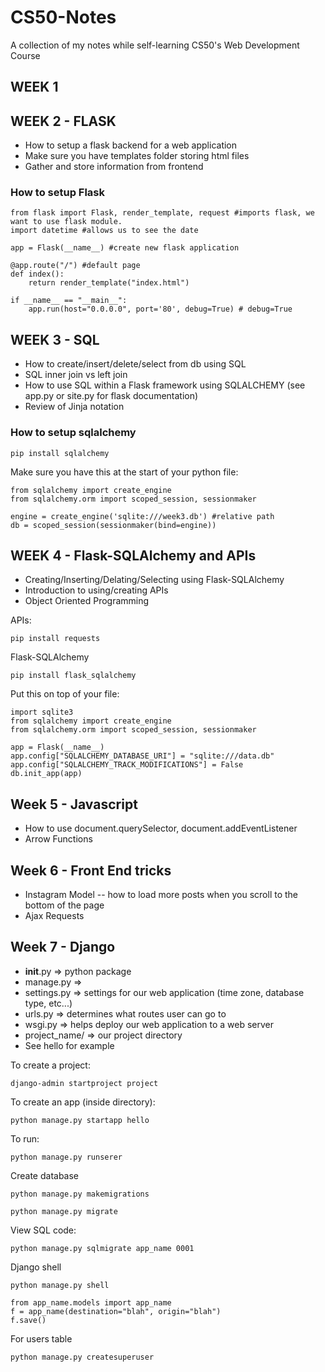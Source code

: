 # CS50-Notes
A collection of my notes while self-learning CS50's Web Development Course


## WEEK 1

## WEEK 2 - FLASK
* How to setup a flask backend for a web application
* Make sure you have templates folder storing html files
* Gather and store information from frontend

### How to setup Flask

```
from flask import Flask, render_template, request #imports flask, we want to use flask module. 
import datetime #allows us to see the date

app = Flask(__name__) #create new flask application

@app.route("/") #default page
def index():
	return render_template("index.html")

if __name__ == "__main__":
    app.run(host="0.0.0.0", port='80', debug=True) # debug=True
```

## WEEK 3 - SQL

* How to create/insert/delete/select from db using SQL
* SQL inner join vs left join
* How to use SQL within a Flask framework using SQLALCHEMY (see app.py or site.py for flask documentation)
* Review of Jinja notation 

### How to setup sqlalchemy

```
pip install sqlalchemy
```
Make sure you have this at the start of your python file:

```
from sqlalchemy import create_engine
from sqlalchemy.orm import scoped_session, sessionmaker

engine = create_engine('sqlite:///week3.db') #relative path
db = scoped_session(sessionmaker(bind=engine))
```

## WEEK 4 - Flask-SQLAlchemy and APIs

* Creating/Inserting/Delating/Selecting using Flask-SQLAlchemy
* Introduction to using/creating APIs
* Object Oriented Programming

APIs:

```
pip install requests
```

Flask-SQLAlchemy

```
pip install flask_sqlalchemy
```

Put this on top of your file:

```
import sqlite3
from sqlalchemy import create_engine
from sqlalchemy.orm import scoped_session, sessionmaker

app = Flask(__name__)
app.config["SQLALCHEMY_DATABASE_URI"] = "sqlite:///data.db"
app.config["SQLALCHEMY_TRACK_MODIFICATIONS"] = False
db.init_app(app)
```

## Week 5 - Javascript

* How to use document.querySelector, document.addEventListener
* Arrow Functions


## Week 6 - Front End tricks

* Instagram Model -- how to load more posts when you scroll to the bottom of the page
* Ajax Requests

## Week 7 - Django

* __init__.py => python package
* manage.py =>
* settings.py => settings for our web application (time zone, database type, etc...)
* urls.py => determines what routes user can go to
* wsgi.py => helps deploy our web application to a web server
* project_name/ => our project directory
* See hello for example

To create a project:

```
django-admin startproject project
```

To create an app (inside directory):

```
python manage.py startapp hello
```

To run:

```
python manage.py runserer
```

Create database

```
python manage.py makemigrations

python manage.py migrate
```

View SQL code:
```
python manage.py sqlmigrate app_name 0001
```

Django shell
```
python manage.py shell

from app_name.models import app_name
f = app_name(destination="blah", origin="blah")
f.save()
```

For users table
```
python manage.py createsuperuser
```